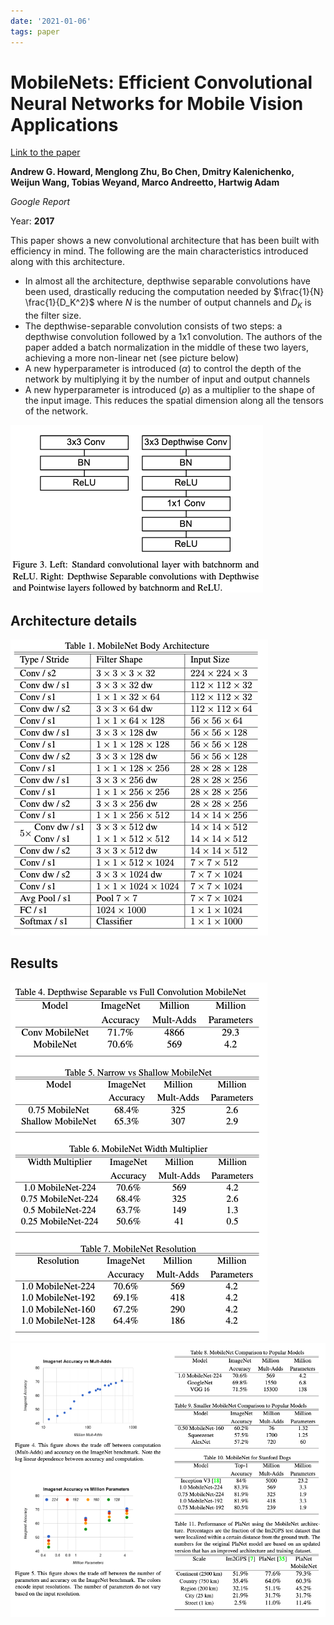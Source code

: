 ```yaml
---
date: '2021-01-06'
tags: paper
---
```

# MobileNets: Efficient Convolutional Neural Networks for Mobile Vision Applications

[Link to the paper](https://arxiv.org/abs/1704.04861)

**Andrew G. Howard, Menglong Zhu, Bo Chen, Dmitry Kalenichenko, Weijun Wang, Tobias Weyand, Marco Andreetto, Hartwig Adam**

*Google Report*

Year: **2017**

This paper shows a new convolutional architecture that has been built with efficiency in mind. The following are the main characteristics introduced along with this architecture.

- In almost all the architecture, depthwise separable convolutions have been used, drastically reducing the computation needed by $\frac{1}{N} \frac{1}{D_K^2}$ where $N$ is the number of output channels and $D_K$ is the filter size.
- The depthwise-separable convolution consists of two steps: a depthwise convolution followed by a 1x1 convolution. The authors of the paper added a batch normalization in the middle of these two layers, achieving a more non-linear net (see picture below)
- A new hyperparameter is introduced ($\alpha$) to control the depth of the network by multiplying it by the number of input and output channels
- A new hyperparameter is introduced ($\rho$) as a multiplier to the shape of the input image. This reduces the spatial dimension along all the tensors of the network.

![](assets/howard2017/block.png)

## Architecture details
![](assets/howard2017/arch.png)

## Results
![](assets/howard2017/results.png)
![](assets/howard2017/results2.png)
